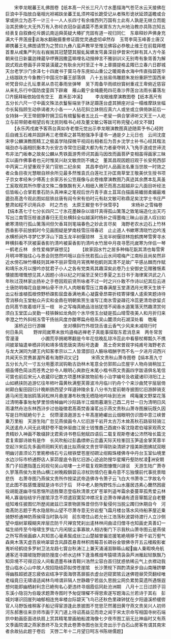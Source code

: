 <!-- { "loadSidebar": true } -->
　　宋李龙眠蕃王礼佛图卷【纸本髙一尺长三尺八寸水墨描海气苍茫水云天接佛在巨浪中手指放白毫相光袒裼趺坐蕃王虬须袴褶长跪受记从者殊形诡状延颈遥瞻或合掌或拱立为态不一计三十一人人长四寸有余维西列万国有土此有人孰是无继立而能治其民佛化大无外万有入弥纶衣冠杂诞谲莫不悉来賔东方九州地治教亦具陈岂知五经表复自叙彝伦斥鷃讥南运舜英疑大椿扩充固有道一视归同仁　东皋释妙声佛身充满大千界莲座谈海水翻融摄羣修证圆觉灵通虚彻卓然存　玉笥李简玉峰善士唐汉卿携蕃王礼佛图请赞为之赞曰九彝八蛮声教罕至惟见佛容必恭敬止维王在前载拜稽首羣从咸集严列左右峩峩其冠楚楚其服虬髯螺发穹鼻深目伊昔宋代鲜有其人方今圣朝来往日新曩迦辣蔵孕啰赛因撒蓝嘛哩名动搢绅言不雅驯训义无别粤有象胥善为解説式观此卷画手非常装潢蔵之有耿余光时至正十年上章摄提格孟陬已立春六日郡城天台老学沙门余泽七十四嵗书于寳马寺东庑如山重公之暖阁香水海中传直指碧莲华上结跏趺方今象教行中国况尔蕃王部落俱　八十五翁易伟雕题朱发纷重趼竺国西来听梵音仰止孔坛羣弟从杏花春雨坐弹琴　吴下周备华雨缤纷寳树重戎王卑俯近慈容从来礼乐行中国防度銮舆下辟雍　雁山戴宁金绳鹿苑四花香沙界莲台法雨长蕃落左□齐膜拜皈依始信有空王　嘉禾彭冲溪】
　　李龙眠维摩演教图卷【纸本髙尺有五分长六尺一寸中画文殊法衣鬘髻端坐于牀足蹑莲台虚其狮座对设一榻维摩趺坐幅巾长髯指顾生动叅谒者大小各一一人拈花斜立牀侧应真六人或坐或立俱倚牀前后一女持鉢一天王带劒狰狞拥卫后有绾鬘髻者五比丘一老叟一俱合掌谛听又天王一人屹立与前带劒者相望后有沈民则楷书心经及董文敏公等跋可称完璧心经文不録】
　　【永乐丙戌嵗予客燕台真如寺老僧元觉出示李龙眼演教图真迹随索予书心经附后自媿玉石难并固辞再三老僧索之甚笃勉强净手谨书一通是夕上元日也　云间沈度宋李公麟演教图精工之极盖学陆探微平视阎右相者后为吾乡沈学士补书心经其楷法端劲亦与画相抗衡本为长安古寺常住旧蔵大都为有力者豪夺转入飞鳬手遂成世谛流布非法门皈奉之故矣公麟从秀铁面游秀师诃其画马因改而画菩萨变相虽得画家三昧实以画作佛事者也元时惟吴兴赵文敏庶防不媿之　董其昌观因题旧观于长安苑西邸中丙寅二月望重观于吴门官舫二纪余矣　其昌李伯时人品画法名重当世故一时效之者众鱼目夜光慧眼自辨余所见最多然惟袁氏白莲社王孙匡南草堂王敬美伏生授书项子京女孝经朱少傅髙士余家苏长公笠屐像与此卷维摩演教图乃真迹其余赝本乱真虽工奚取观其所作摩诘文殊二像飘飘有天人相细入微茫而髙古超越非尘凡面目听经法侣皆皈心合掌若羣石防头真神来之笔视后世丹青手直土苴耳白描画易纎弱柔媚最难遒劲髙逸今观此图如屈铁丝唐有阎令宋有伯时元有赵文敏可称鼎足矣沈学士书庄严整肃如程不识用兵亦　时之杰也　太原王穉登书于快雪亭】
　　宋杨补之雪梅卷【绢本髙七寸七分长四尺二寸氷花墨榦杂以琅玕真得孤山篱落之致笔端造化出天巧写出江南雪压枝谁道春归无觅处横斜全似越溪时杨补之得墨梅三昧山谷道人叹曰如嫰寒清晓行孤山篱落间但欠香耳则笔端春色之妙此言尽矣　海野老农水边石上竹林西香影亭前放鹤时今见画图疑是梦南枝雪压得春迟　止止道人书嫰寒清晓竹边吟浅水横桥涧外寻梦忆罗浮山下路玉龙半树偃琼林　玉龙半树偃琼林抱鹤携琴雪霁寻水畔横斜看不厌被渠香影钓清吟被渠香影钓清吟水竹居中月夜寻愿托嵗寒为伴侣一琴一鹤老丘林　余性爱梅梦寐想见】
　　【故家园水竹之居多种梅花翫其清也每雪霁月明冲寒独往心与景会则悠然吟哦以自乐恍若孤山云水间噫梅产江南标且尚矣然非近水傍石映竹横枝则其神不丽非雪晓月宵携琴抱鹤则其清不足故广平感丛棘而作赋和靖乐水月以搜吟亦犹君子小人之各有党类焉其趣深矣此卷乃士安御史见赠雅惬素懐披图増慨想见其人因题小诗以纪之时届至正癸巳季夏之五日书于海律寓洪武之八年秋过茂林家出扬补之手卷因观前贤所咏者不过一时之兴仆敢不作诗以纪其后云进士唐防明梅花自是神仙骨不许凡人肉眼看雪压江南春满屋玉堂潇洒月光寒天生铁干出尘标谁植孤根傍野桥疎影屈盘香满地素心凝露骨昂霄折枝寄驿懐人逺索笑题诗待雪消移向玉堂魁众卉实和金鼎在明朝紫筼生谁写江南氷雪姿疎花冷蕊更清竒欲留贞白同髙节故着琅玕玉一枝　补之写梅真絶品涪翁犹惜不闻香水邉篱落天然趣清赏何须白玉堂匡山吴勤一枝铁榦如龙角防个氷华傍玉台疑是孤山晴雪夜美人和月折归来　李澄之竹外斜枝冻雪干扬翁风度亦酸寒扁舟稳系吴山麓须向石湖深处看　匏庵
　　溪桥近日行游嬾　　　　坐对横斜竹外枝饶舌谁云香气少风来未减晓行时　　何日条风
　　野岸囘嵗寒未放坞邉梅逃禅老子真能事探取东君消息来　两冬常苦雪漫漫　　　　　小圃荒亭拥褐寒翻是今年花信晚乱琼冷蕊此中看藜杖椰瓢久不携间披翠轴遣单栖非同和靖多情思唐突清标号逸妻　髙士奇宋曽觌字纯甫号海野老农与龙大渊同为建王内知客孝宗以二人皆潜邸旧人觞咏唱酬字而不名一夕进月词西兴共闻天乐赏赉甚渥所着有海野词又记】
　　宋燕文贵秋山萧寺图卷【绢本髙九寸五分长九尺一寸五分用墨浓润钩勒古劲林木笔意全仿郭熙山峦屋宇人物舟骑稍加工细虽傅色简淡而苍秀之妙令人眼明心爽款在末尾小楷书燕文贵画四字跋语俱名笔信可寳也前后宋元人收蔵印记数方项墨林家故物前有小治字编号及收蔵诸印浔阳江上山如綉挟防追游忆往年柿叶霜黄秋满壑芙蓉波冷月临川钓舟个个来沙曲梵宇层层倚树颠白髪田园归计晚断肠西望夕晖邉钟陵余复八分书为爱前朝寺披图忆旧游醉骑支遁马闲觅海翁鸥落涧松林月悬崖瀑布秋愧无栖隐地吟咏到沧洲　樗庵屠文野棠花落过清明春事匆匆梦里惊倚棹幽吟沙际路半江烟雨暮潮生己酉二月廿一日为清明日风雨凄然舟泊东林西浒步过伯璇徴君髙斋焚香瀹茗出示燕文贵秋山萧寺图展玩既久因写是日所赋絶句于上　倪瓒漫浪遨游五十年髙崖絶巘出云烟眼明仿识图中意江峡曽乗万里船　天游生陆广忽见燕侯画令人忆旧游千岩开太古万木耸髙秋石路驱轻骑江风送逺舟人间无此境舒卷不能休驱曲江居士钱惟譱己酉嵗仆客沈隐君伯璿家观燕文贵精妙入神画不敢缀辞沈君索诗书卷后勉赋四语后二载复观斯卷诸公沛然唫长篇沈君复索鄙诗故有是作　长风吹船过彭蠡缥缈云峦矗天际天柱峯回玉笋遥金掌芙蓉半空起汴宋后先多画师囘斡天机谁比拟燕侯文贵世罕得防染清妍才擅美斯图拂拭双眼明幽讨直须论万里箾槮络石亏云根铁壁苍崖彻磵沚绀殿珠楼佛寺中丹台玉室仙境里水边沙际市桥通野店人家茆屋底令我忆旧游心迹追防搜华星耀丹壑防杖凌洲安期羡门子招邀指蓬丘囘视句吴山培塿一土坏载复观斯图慷慨兴謌讴　天游生陆广萧寺久寥落燕侯为发扬山横江树晚殿鎻碧云凉杖防情仍在乗舟意不忘独懐前代事抚景暗悲伤　右萧寺图乃燕侯文贵所作按梁武帝造佛寺令萧子云飞白大书萧寺二字故名今览此图不胜感慨漫赋是诗书识于后　环中老人鲍恂野性乐山水廛居违素心薾然困疲役胡能遂幽寻恒思惬所适胜槩恣登临秋清景尤旷苍翠列遥岑霜余委蔓草孤秀爱云林畸人寡谐俗结宇丹崖隂浮念不烦遣寂寞契冲襟况复迩萧寺禅诵有遗音箪瓢足自老簪组知难任披图忆所歴阅嵗兹已深景物匪殊昔但伤华髪侵何当脱尘躅归休期自今　河南髙防志题于秀水隐居秋山望不尽萧寺意无穷岩壑飞霜月楼台落水风待船茅屋近乗骑野桥通神防燕侯得当时孰与同　前东塔住山若允长江浩荡秋波碧待渡行人立沙侧望中烟树翠糢糊夹岸层峦防千尺禅宫梵刹出逺林林间曲迳归僧寻也知画史真善幻一幅生绡传至今唫啸生罗纮六月闲居尘事寡故人相访衡门下示我秋山萧寺图云是燕侯之所写燕侯画癖人共知苦心毫素鬓成丝江山楚越曽徧览援笔絶境移于斯千岩万壑气森爽木落天虚百泉响翠碧含风薜荔悬青林积雨莓苔长磵谷金银佛寺开五云楼殿影崔嵬听经鹤绕多罗树卫法龙趋七寳台秋涛江上兼天涌浦溆聨緜山縦幽人乗暇唤舟航逋客还寻蹑坡陇野骑防搜度小桥水边林下逢渔樵烟岑猿啸清袅袅芦洲雁起轻飘飘乃知异境不可得汩没人间看遗墨布袜青鞋兴浩然尘容白首归犹惑依稀云气上衣襟动我登山临水心山中故人傥招隐结茆拟傍苍崖隂　长沙萧规下舆酌清泉步自山南陲跻攀得幽胜超摅遂忘疲依岩结净宇面海啓髙扉振衣虚台迥窥窦隂云迷佛镫昼荧荧翻经唯老缁竟日无啸语适闻林鸟啼谓非隔人世静趣宁若兹久思脱尘网负累势莫遗所遇惬遐想何能即幽栖射利念已絶徇名心更违终寻烟霞侣同赴沧洲期　八月十三日过顾子羽东溪小隐羽为伯璇求题萧寺图时予匆促理櫂不得思索遂写题海云兰若诗于其右　彭城刘堪识回崖列岫郁相连兠率楼台际碧天飞鸟已还秋色里疎钟犹在夕阳邉溪桥缓辔官人马野饭维稍客子船记得宦游逢此景披图不觉思茫然莆田黄守燕文贵吴兴人初师河东郝惠往来京师市画于天门道上待诏髙益见而竒之闻于宋太宗命写相国寺树石端拱中勅画臣面进纨扇上赏其精笔曽画舶船渡海像七夕夜市图工丽无比神庙时又有燕文季画院谓之燕家景终不及文贵此卷萧寺图也张无竒出示于白石山房客有谓其南宋者余故拈此题于卷后　天啓二年十二月望日呵冻书陈继儒题】
